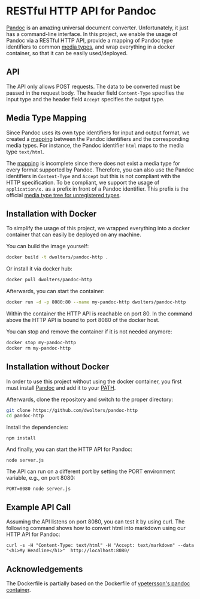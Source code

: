 RESTful HTTP API for Pandoc
===========================
[Pandoc](http://pandoc.org/) is an amazing universal document converter. Unfortunately, it
just has a command-line interface. In this project, we enable the usage of Pandoc via a RESTful HTTP API, 
provide a mapping of Pandoc type identifiers to common [media types](https://en.wikipedia.org/wiki/Media_type), 
and wrap everything in a docker container, so that it can be easily used/deployed.  

## API
The API only allows POST requests. The data to be converted must be 
passed in the request body. The header field `Content-Type` specifies
the input type and the header field `Accept` specifies the output type.
 
## Media Type Mapping
Since Pandoc uses its own type identifiers for input and output format, we
created a [mapping](media-types.json) between the Pandoc identifiers and
the corresponding media types. For instance, the Pandoc identifier `html` 
maps to the media type `text/html`.
 
The [mapping](media-types.json) is incomplete since there does not exist
a media type for every format supported by Pandoc. Therefore, you can
also use the Pandoc identifiers in `Content-Type` and `Accept` but this
is not compliant with the HTTP specification. To be compliant, we support 
the usage of `application/x.` as a prefix in front of a Pandoc identifier. 
This prefix is the official [media type tree for unregistered types](https://en.wikipedia.org/wiki/Media_type#Unregistered_x._tree).

## Installation with Docker
To simplify the usage of this project, we wrapped everything into a docker
container that can easily be deployed on any machine. 

You can build the image yourself:
```sh
docker build -t dwolters/pandoc-http .
```

Or install it via docker hub:
```sh
docker pull dwolters/pandoc-http
```

Afterwards, you can start the container:
```sh
docker run -d -p 8080:80 --name my-pandoc-http dwolters/pandoc-http
```

Within the container the HTTP API is reachable on port 80. In the command 
above the HTTP API is bound to port 8080 of the docker host.  

You can stop and remove the container if it is not needed anymore:
```sh
docker stop my-pandoc-http
docker rm my-pandoc-http
```

## Installation without Docker
In order to use this project without using the docker container, you first
must install [Pandoc](http://pandoc.org/installing.html) and add it to your [PATH](https://en.wikipedia.org/wiki/PATH_(variable)).

Afterwards, clone the repository and switch to the proper directory:
```sh
git clone https://github.com/dwolters/pandoc-http
cd pandoc-http
```

Install the dependencies:
```
npm install
```

And finally, you can start the HTTP API for Pandoc:
```
node server.js
```

The API can run on a different port by setting the PORT environment variable, e.g., on port 8080:
```
PORT=8080 node server.js
```

## Example API Call

Assuming the API listens on port 8080, you can test it by using curl. 
The following command shows how to convert html into markdown using our 
HTTP API for Pandoc:

```
curl -s -H "Content-Type: text/html" -H "Accept: text/markdown" --data "<h1>My Headline</h1>"  http://localhost:8080/
```

## Acknowledgements
The Dockerfile is partially based on the Dockerfile of [vpetersson's pandoc container](https://github.com/vpetersson/docker-pandoc).
